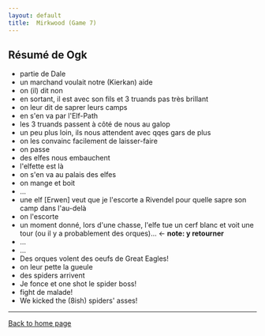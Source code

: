 ```yaml
---
layout: default
title:  Mirkwood (Game 7)
---
```


## Résumé de Ogk
- partie de Dale
- un marchand voulait notre (Kierkan) aide
- on (il) dit non
- en sortant, il est avec son fils et 3 truands pas très brillant
- on leur dit de saprer leurs camps
- en s'en va par l'Elf-Path
- les 3 truands passent à côté de nous au galop
- un peu plus loin, ils nous attendent avec qqes gars de plus
- on les convainc facilement de laisser-faire
- on passe
- des elfes nous embauchent
- l'elfette est là
- on s'en va au palais des elfes
- on mange et boit
- ...
- une elf [Erwen] veut que je l'escorte a Rivendel pour quelle sapre son camp dans l'au-delà
- on l'escorte
- un moment donné, lors d'une chasse, l'elfe tue un cerf blanc et voit une tour (ou il y a probablement des orques)... <- **note: y retourner**
- ...
- ...
- Des orques volent des oeufs de Great Eagles!
- on leur pette la gueule
- des spiders arrivent
- Je fonce et one shot le spider boss!
- fight de malade!
- We kicked the (8ish) spiders' asses!

---

[Back to home page](/)